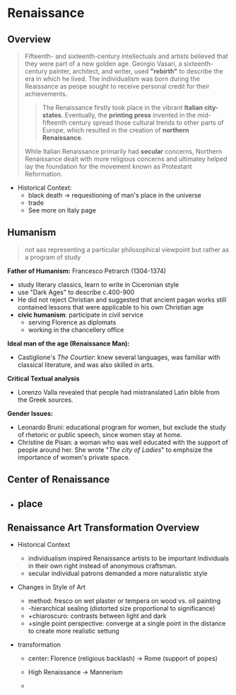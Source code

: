 # Renaissance

## Overview
> Fifteenth- and sixteenth-century intellectuals and artists believed that they were part of a new golden age. Georgio Vasari, a sixteenth-century painter, architect, and writer, used **"rebirth"** to describe the era in which he lived.
The individualism was born during the Reaissance as peope sought to receive personal credit for their achievements.
>
>>The Renaissance firstly took place in the vibrant **Italian city-states**. Eventually, the **printing press** invented in the mid-fifteenth century spread those cultural trends to other parts of Europe, which resulted in the creation of **northern Renaissance**. 
>
>While Italian Renaissance primarily had **secular** concerns, Northern Renaissance dealt with more religious concerns and ultimatey helped lay the foundation for the movement known as Protestant Reformation.

  - Historical Context:
    - black death -> requestioning of man's place in the universe
    - trade
    - See more on Italy page

## Humanism
> not aas representing a particular philosophical viewpoint but rather as a program of study

**Father of Humanism:** 
Francesco Petrarch (1304-1374)
  - study literary classics, learn to write in Ciceronian style
  - use "Dark Ages" to describe c.400-900
  - He did not reject Christian and suggested that ancient pagan works still contained lessons that were applicable to his own Christian age
  - **civic humanism**: participate in civil service
    - serving Florence as diplomats
    - working in the chancellery office

**Ideal man of the age (Renaissance Man):**
  - Castiglione's _The Courtier_: knew several languages, was familiar with classical literature, and was also skilled in arts.

**Critical Textual analysis**
  - Lorenzo Valla revealed that people had mistranslated Latin bible from the Greek sources.
  
**Gender Issues:**
  - Leonardo Bruni: educational program for women, but exclude the study of rhetoric or public speech, since women stay at home.
  - Christine de Pisan: a woman who was well educated with the support of people around her. She wrote "_The city of Ladies_" to emphsize the importance of women's private space.

## Center of Renaissance
- place
  - 
   

## Renaissance Art Transformation Overview

- Historical Context
  - individualism inspired Renaissance artists to be important individuals in their own right instead of anonymous craftsman.
  - secular individual patrons demanded a more naturalistic style

- Changes in Style of Art
  - method: fresco on wet plaster or tempera on wood vs. oil painting
  - -hierarchical sealing (distorted size proportional to significance)
  - +chiaroscuro: contrasts between light and dark
  - +single point perspective: converge at a single point in the distance to create more realistic settung

- transformation 
  - center: Florence (religious backlash) -> Rome (support of popes)
  - High Renaissance -> Mannerism


  - 

<!--stackedit_data:
eyJoaXN0b3J5IjpbLTgwNjk2OTYzLC0xODc3MjgzMDc5LC00Nz
Y3MjkyNDIsNzMwOTk4MTE2XX0=
-->